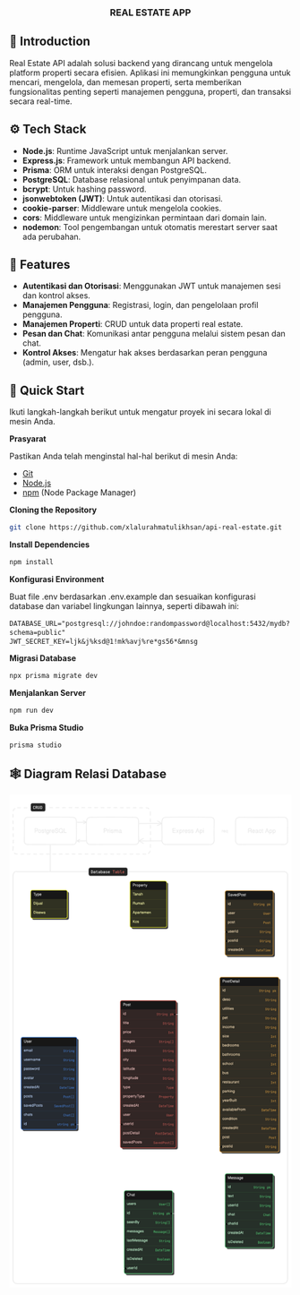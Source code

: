 <div align="center">
  <h3 align="center">REAL ESTATE APP</h3>
</div>

## <a name="introduction">🤖 Introduction</a>

Real Estate API adalah solusi backend yang dirancang untuk mengelola platform properti secara efisien. Aplikasi ini memungkinkan pengguna untuk mencari, mengelola, dan memesan properti, serta memberikan fungsionalitas penting seperti manajemen pengguna, properti, dan transaksi secara real-time.

## <a name="tech-stack">⚙️ Tech Stack</a>

- **Node.js**: Runtime JavaScript untuk menjalankan server.
- **Express.js**: Framework untuk membangun API backend.
- **Prisma**: ORM untuk interaksi dengan PostgreSQL.
- **PostgreSQL**: Database relasional untuk penyimpanan data.
- **bcrypt**: Untuk hashing password.
- **jsonwebtoken (JWT)**: Untuk autentikasi dan otorisasi.
- **cookie-parser**: Middleware untuk mengelola cookies.
- **cors**: Middleware untuk mengizinkan permintaan dari domain lain.
- **nodemon**: Tool pengembangan untuk otomatis merestart server saat ada perubahan.

## <a name="features">🔋 Features</a>

- **Autentikasi dan Otorisasi**: Menggunakan JWT untuk manajemen sesi dan kontrol akses.
- **Manajemen Pengguna**: Registrasi, login, dan pengelolaan profil pengguna.
- **Manajemen Properti**: CRUD untuk data properti real estate.
- **Pesan dan Chat**: Komunikasi antar pengguna melalui sistem pesan dan chat.
- **Kontrol Akses**: Mengatur hak akses berdasarkan peran pengguna (admin, user, dsb.).

## <a name="quick-start">🤸 Quick Start</a>

Ikuti langkah-langkah berikut untuk mengatur proyek ini secara lokal di mesin Anda.

**Prasyarat**

Pastikan Anda telah menginstal hal-hal berikut di mesin Anda:

- [Git](https://git-scm.com/)
- [Node.js](https://nodejs.org/en)
- [npm](https://www.npmjs.com/) (Node Package Manager)

**Cloning the Repository**

```bash
git clone https://github.com/xlalurahmatulikhsan/api-real-estate.git
```

**Install Dependencies**

```bash
npm install
```

**Konfigurasi Environment**

Buat file .env berdasarkan .env.example dan sesuaikan konfigurasi database dan variabel lingkungan lainnya, seperti dibawah ini:

```env
DATABASE_URL="postgresql://johndoe:randompassword@localhost:5432/mydb?schema=public"
JWT_SECRET_KEY=ljk&j%ksd@1!mk%avj%re*gs56*&mnsg
```

**Migrasi Database**

```bash
npx prisma migrate dev
```

**Menjalankan Server**

```bash
npm run dev
```

**Buka Prisma Studio**

```bash
prisma studio
```

## <a name="Diagram Relasi Database">🕸️ Diagram Relasi Database</a>

![Diagram Relasi Database](docs/diagram.png)

#
